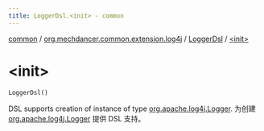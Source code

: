 ```yaml
---
title: LoggerDsl.<init> - common
---
```


[common](../../index.html) / [org.mechdancer.common.extension.log4j](../index.html) / [LoggerDsl](index.html) / [&lt;init&gt;](./-init-.html)

# &lt;init&gt;

`LoggerDsl()`

DSL supports creation of instance of type [org.apache.log4j.Logger](#).
为创建 [org.apache.log4j.Logger](#) 提供 DSL 支持。

